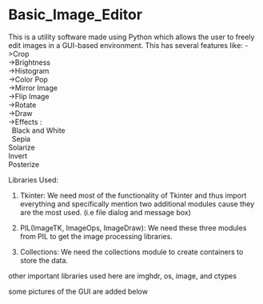 # Basic_Image_Editor
This is a utility software made using Python which allows the user to freely edit images in a GUI-based environment.
This has several features like:
->Crop<br>
->Brightness<br>
->Histogram<br>
->Color Pop<br>
->Mirror Image<br>
->Flip Image<br>
->Rotate<br>
->Draw<br>
->Effects :<br>
&ensp;Black and White<br>
&ensp;Sepia<br>
Solarize<br>
Invert<br>
Posterize<br>
	
 
Libraries Used: 
1. Tkinter: We need most of the functionality of Tkinter and thus import everything and specifically mention 
  two additional modules cause they are the most used. (i.e file dialog and message box)
  
2. PIL(ImageTK, ImageOps, ImageDraw): We need these three modules from PIL to get the image processing libraries.
 
3. Collections: We need the collections module to create containers to store the data.
 
other important libraries used here are imghdr, os, image, and ctypes
 
some pictures of the GUI are added below
 
 
 
 

